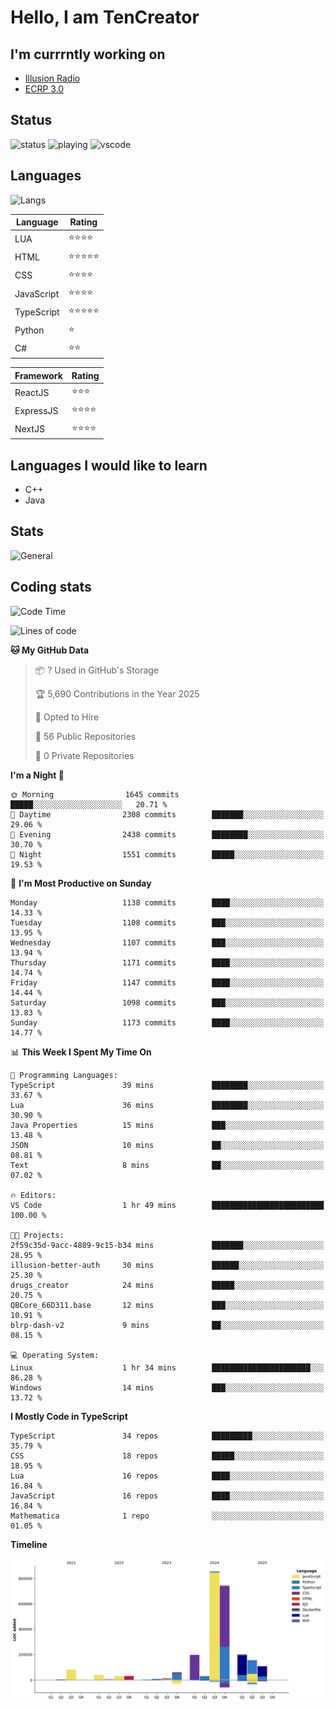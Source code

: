 # Hello, I am TenCreator

## I'm currrntly working on
- [Illusion Radio](https://illusionradio.co.uk/)
- [ECRP 3.0](http://github.com/Emerald-Coast-Roleplay/)

## Status
![status](https://api.statusbadges.me/badge/status/518334475038359555?simple=true&style=for-the-badge)
![playing](https://api.statusbadges.me/badge/playing/518334475038359555?style=for-the-badge)
![vscode](https://api.statusbadges.me/badge/vscode/518334475038359555?style=for-the-badge)

## Languages
![Langs](https://github-readme-stats.vercel.app/api/top-langs/?username=tencreator&layout=compact&theme=radical)


|Language|Rating|
|--------|------|
|LUA|⭐️⭐️⭐️⭐️|
|HTML|⭐️⭐️⭐️⭐️⭐️|
|CSS|⭐️⭐️⭐️⭐️|
|JavaScript|⭐️⭐️⭐️⭐️|
|TypeScript|⭐️⭐️⭐️⭐️⭐️|
|Python|⭐️|
|C#|⭐️⭐️ |

|Framework|Rating|
|--------|------|
|ReactJS|⭐️⭐️⭐|
|ExpressJS|⭐️⭐️⭐️⭐️|
|NextJS|⭐️⭐️⭐⭐️|

## Languages I would like to learn
- C++
- Java

## Stats
![General](https://github-readme-stats.vercel.app/api?username=tencreator&show_icons=true&theme=radical)

## Coding stats

<!--START_SECTION:waka-->
![Code Time](http://img.shields.io/badge/Code%20Time-713%20hrs%2018%20mins-blue)

![Lines of code](https://img.shields.io/badge/From%20Hello%20World%20I%27ve%20Written-2.5%20million%20lines%20of%20code-blue)

**🐱 My GitHub Data** 

> 📦 ? Used in GitHub's Storage 
 > 
> 🏆 5,690 Contributions in the Year 2025
 > 
> 💼 Opted to Hire
 > 
> 📜 56 Public Repositories 
 > 
> 🔑 0 Private Repositories 
 > 
**I'm a Night 🦉** 

```text
🌞 Morning                1645 commits        █████░░░░░░░░░░░░░░░░░░░░   20.71 % 
🌆 Daytime                2308 commits        ███████░░░░░░░░░░░░░░░░░░   29.06 % 
🌃 Evening                2438 commits        ████████░░░░░░░░░░░░░░░░░   30.70 % 
🌙 Night                  1551 commits        █████░░░░░░░░░░░░░░░░░░░░   19.53 % 
```
📅 **I'm Most Productive on Sunday** 

```text
Monday                   1138 commits        ████░░░░░░░░░░░░░░░░░░░░░   14.33 % 
Tuesday                  1108 commits        ███░░░░░░░░░░░░░░░░░░░░░░   13.95 % 
Wednesday                1107 commits        ███░░░░░░░░░░░░░░░░░░░░░░   13.94 % 
Thursday                 1171 commits        ████░░░░░░░░░░░░░░░░░░░░░   14.74 % 
Friday                   1147 commits        ████░░░░░░░░░░░░░░░░░░░░░   14.44 % 
Saturday                 1098 commits        ███░░░░░░░░░░░░░░░░░░░░░░   13.83 % 
Sunday                   1173 commits        ████░░░░░░░░░░░░░░░░░░░░░   14.77 % 
```


📊 **This Week I Spent My Time On** 

```text
💬 Programming Languages: 
TypeScript               39 mins             ████████░░░░░░░░░░░░░░░░░   33.67 % 
Lua                      36 mins             ████████░░░░░░░░░░░░░░░░░   30.90 % 
Java Properties          15 mins             ███░░░░░░░░░░░░░░░░░░░░░░   13.48 % 
JSON                     10 mins             ██░░░░░░░░░░░░░░░░░░░░░░░   08.81 % 
Text                     8 mins              ██░░░░░░░░░░░░░░░░░░░░░░░   07.02 % 

🔥 Editors: 
VS Code                  1 hr 49 mins        █████████████████████████   100.00 % 

🐱‍💻 Projects: 
2f59c35d-9acc-4889-9c15-b34 mins             ███████░░░░░░░░░░░░░░░░░░   28.95 % 
illusion-better-auth     30 mins             ██████░░░░░░░░░░░░░░░░░░░   25.30 % 
drugs_creator            24 mins             █████░░░░░░░░░░░░░░░░░░░░   20.75 % 
QBCore_66D311.base       12 mins             ███░░░░░░░░░░░░░░░░░░░░░░   10.91 % 
blrp-dash-v2             9 mins              ██░░░░░░░░░░░░░░░░░░░░░░░   08.15 % 

💻 Operating System: 
Linux                    1 hr 34 mins        ██████████████████████░░░   86.28 % 
Windows                  14 mins             ███░░░░░░░░░░░░░░░░░░░░░░   13.72 % 
```

**I Mostly Code in TypeScript** 

```text
TypeScript               34 repos            █████████░░░░░░░░░░░░░░░░   35.79 % 
CSS                      18 repos            █████░░░░░░░░░░░░░░░░░░░░   18.95 % 
Lua                      16 repos            ████░░░░░░░░░░░░░░░░░░░░░   16.84 % 
JavaScript               16 repos            ████░░░░░░░░░░░░░░░░░░░░░   16.84 % 
Mathematica              1 repo              ░░░░░░░░░░░░░░░░░░░░░░░░░   01.05 % 
```



**Timeline**

![Lines of Code chart](https://raw.githubusercontent.com/tencreator/tencreator/main/assets/bar_graph.png)


<!--END_SECTION:waka-->
